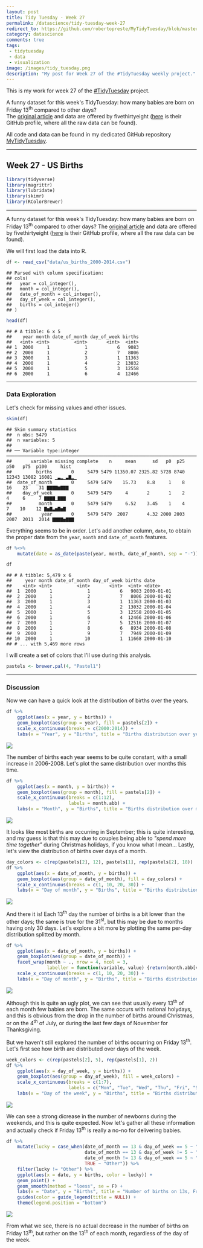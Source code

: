 ```yaml
---
layout: post
title: Tidy Tuesday - Week 27
permalink: /datascience/tidy-tuesday-week-27
redirect_to: https://github.com/robertopreste/MyTidyTuesday/blob/master/Week_27/Week_27.md
category: datascience
comments: true
tags: 
 - tidytuesday
 - data
 - visualization
image: /images/tidy_tuesday.png
description: "My post for Week 27 of the #TidyTuesday weekly project."
---
```

This is my work for week 27 of the [#TidyTuesday](https://thomasmock.netlify.com/post/tidytuesday-a-weekly-social-data-project-in-r/) project.  

A funny dataset for this week's TidyTuesday: how many babies are born on Friday 13<sup>th</sup> compared to other days?  
The [original article](https://fivethirtyeight.com/features/some-people-are-too-superstitious-to-have-a-baby-on-friday-the-13th/) and data are offered by fivethirtyeight ([here](https://github.com/rudeboybert/fivethirtyeight) is their GitHub profile, where all the raw data can be found).  

All code and data can be found in my dedicated GitHub repository [MyTidyTuesday](https://github.com/robertopreste/MyTidyTuesday).  

___

## Week 27 - US Births  

``` r
library(tidyverse)
library(magrittr)
library(lubridate)
library(skimr)
library(RColorBrewer)
```

------------------------------------------------------------------------

A funny dataset for this week's TidyTuesday: how many babies are born on Friday 13<sup>th</sup> compared to other days?
The [original article](https://fivethirtyeight.com/features/some-people-are-too-superstitious-to-have-a-baby-on-friday-the-13th/) and data are offered by fivethirtyeight ([here](https://github.com/rudeboybert/fivethirtyeight) is their GitHub profile, where all the raw data can be found).

We will first load the data into R.

``` r
df <- read_csv("data/us_births_2000-2014.csv")
```

    ## Parsed with column specification:
    ## cols(
    ##   year = col_integer(),
    ##   month = col_integer(),
    ##   date_of_month = col_integer(),
    ##   day_of_week = col_integer(),
    ##   births = col_integer()
    ## )

``` r
head(df)
```

    ## # A tibble: 6 x 5
    ##    year month date_of_month day_of_week births
    ##   <int> <int>         <int>       <int>  <int>
    ## 1  2000     1             1           6   9083
    ## 2  2000     1             2           7   8006
    ## 3  2000     1             3           1  11363
    ## 4  2000     1             4           2  13032
    ## 5  2000     1             5           3  12558
    ## 6  2000     1             6           4  12466

------------------------------------------------------------------------

### Data Exploration  

Let's check for missing values and other issues.

``` r
skim(df)
```

    ## Skim summary statistics
    ##  n obs: 5479 
    ##  n variables: 5 
    ## 
    ## ── Variable type:integer ──────────────────────────────────────────────────────────────────────────────────────────
    ##       variable missing complete    n     mean      sd   p0  p25   p50   p75  p100     hist
    ##         births       0     5479 5479 11350.07 2325.82 5728 8740 12343 13082 16081 ▁▃▂▁▃▇▂▁
    ##  date_of_month       0     5479 5479    15.73    8.8     1    8    16    23    31 ▇▇▇▇▆▇▇▇
    ##    day_of_week       0     5479 5479     4       2       1    2     4     6     7 ▇▇▇▇▁▇▇▇
    ##          month       0     5479 5479     6.52    3.45    1    4     7    10    12 ▇▅▇▃▅▇▅▇
    ##           year       0     5479 5479  2007       4.32 2000 2003  2007  2011  2014 ▇▇▇▇▅▇▇▇


Everything seems to be in order.
Let's add another column, `date`, to obtain the proper date from the `year`, `month` and `date_of_month` features.

``` r
df %<>% 
    mutate(date = as_date(paste(year, month, date_of_month, sep = "-")))
```

``` r
df
```

    ## # A tibble: 5,479 x 6
    ##     year month date_of_month day_of_week births date      
    ##    <int> <int>         <int>       <int>  <int> <date>    
    ##  1  2000     1             1           6   9083 2000-01-01
    ##  2  2000     1             2           7   8006 2000-01-02
    ##  3  2000     1             3           1  11363 2000-01-03
    ##  4  2000     1             4           2  13032 2000-01-04
    ##  5  2000     1             5           3  12558 2000-01-05
    ##  6  2000     1             6           4  12466 2000-01-06
    ##  7  2000     1             7           5  12516 2000-01-07
    ##  8  2000     1             8           6   8934 2000-01-08
    ##  9  2000     1             9           7   7949 2000-01-09
    ## 10  2000     1            10           1  11668 2000-01-10
    ## # ... with 5,469 more rows

I will create a set of colors that I'll use during this analysis.

``` r
pastels <- brewer.pal(4, "Pastel1")
```

------------------------------------------------------------------------

### Discussion  

Now we can have a quick look at the distribution of births over the years.

``` r
df %>% 
    ggplot(aes(x = year, y = births)) + 
    geom_boxplot(aes(group = year), fill = pastels[2]) + 
    scale_x_continuous(breaks = c(2000:2014)) + 
    labs(x = "Year", y = "Births", title = "Births distribution over years")
```

![](/images/Week_27_files/figure-markdown_github/unnamed-chunk-8-1.png)

The number of births each year seems to be quite constant, with a small increase in 2006-2008.
Let's plot the same distribution over months this time.

``` r
df %>% 
    ggplot(aes(x = month, y = births)) + 
    geom_boxplot(aes(group = month), fill = pastels[2]) + 
    scale_x_continuous(breaks = c(1:12), 
                       labels = month.abb) + 
    labs(x = "Month", y = "Births", title = "Births distribution over months")
```

![](/images/Week_27_files/figure-markdown_github/unnamed-chunk-9-1.png)

It looks like most births are occurring in September; this is quite interesting, and my guess is that this may due to couples being able to *"spend more time together"* during Christmas holidays, if you know what I mean...
Lastly, let's view the distribution of births over days of a month.

``` r
day_colors <- c(rep(pastels[2], 12), pastels[1], rep(pastels[2], 18))
df %>% 
    ggplot(aes(x = date_of_month, y = births)) + 
    geom_boxplot(aes(group = date_of_month), fill = day_colors) + 
    scale_x_continuous(breaks = c(1, 10, 20, 30)) + 
    labs(x = "Day of month", y = "Births", title = "Births distribution over days of the month")
```

![](/images/Week_27_files/figure-markdown_github/unnamed-chunk-10-1.png)

And there it is! Each 13<sup>th</sup> day the number of births is a bit lower than the other days; the same is true for the 31<sup>st</sup>, but this may be due to months having only 30 days. Let's explore a bit more by plotting the same per-day distribution splitted by month.

``` r
df %>% 
    ggplot(aes(x = date_of_month, y = births)) + 
    geom_boxplot(aes(group = date_of_month)) +
    facet_wrap(month ~ ., nrow = 4, ncol = 3, 
               labeller = function(variable, value) {return(month.abb[value])}) + 
    scale_x_continuous(breaks = c(1, 10, 20, 30)) + 
    labs(x = "Day of month", y = "Births", title = "Births distribution over days per each month")
```

![](/images/Week_27_files/figure-markdown_github/unnamed-chunk-11-1.png)

Although this is quite an ugly plot, we can see that usually every 13<sup>th</sup> of each month few babies are born. The same occurs with national holydays, and this is obvious from the drop in the number of births around Christmas, or on the 4<sup>th</sup> of July, or during the last few days of November for Thanksgiving.

But we haven't still explored the number of births occurring on Friday 13<sup>th</sup>.
Let's first see how birth are distributed over days of the week.

``` r
week_colors <- c(rep(pastels[2], 5), rep(pastels[1], 2))
df %>% 
    ggplot(aes(x = day_of_week, y = births)) + 
    geom_boxplot(aes(group = day_of_week), fill = week_colors) + 
    scale_x_continuous(breaks = c(1:7), 
                       labels = c("Mon", "Tue", "Wed", "Thu", "Fri", "Sat", "Sun")) +
    labs(x = "Day of the week", y = "Births", title = "Births distribution over the week")
```

![](/images/Week_27_files/figure-markdown_github/unnamed-chunk-12-1.png)

We can see a strong dicrease in the number of newborns during the weekends, and this is quite expected.
Now let's gather all these information and actually check if Friday 13<sup>th</sup> is really a no-no for delivering babies.

``` r
df %>% 
    mutate(lucky = case_when(date_of_month == 13 & day_of_week == 5 ~ "Friday 13", 
                             date_of_month == 13 & day_of_week != 5 ~ "Regular 13",
                             date_of_month != 13 & day_of_week == 5 ~ "Regular Friday", 
                             TRUE ~ "Other")) %>% 
    filter(lucky != "Other") %>% 
    ggplot(aes(x = date, y = births, color = lucky)) + 
    geom_point() + 
    geom_smooth(method = "loess", se = F) + 
    labs(x = "Date", y = "Births", title = "Number of births on 13s, Fridays and Friday 13s") + 
    guides(color = guide_legend(title = NULL)) + 
    theme(legend.position = "bottom")
```

![](/images/Week_27_files/figure-markdown_github/unnamed-chunk-13-1.png)

From what we see, there is no actual decrease in the number of births on Friday 13<sup>th</sup>, but rather on the 13<sup>th</sup> of each month, regardless of the day of the week.

